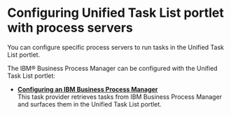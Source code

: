 # Configuring Unified Task List portlet with process servers

You can configure specific process servers to run tasks in the Unified Task List portlet.

The IBM® Business Process Manager can be configured with the Unified Task List portlet:

-   **[Configuring an IBM Business Process Manager](utl_configuring_business_process_manager.md)**  
This task provider retrieves tasks from IBM Business Process Manager and surfaces them in the Unified Task List portlet.


